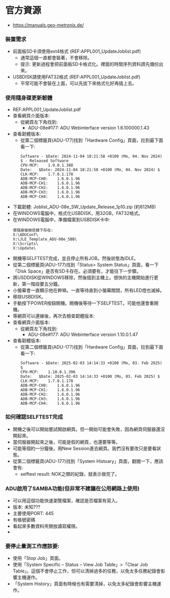 # 官方資源
+ https://manuals.geo-metronix.de/

### 裝置需求
+ 前面板SD卡須使用ext4格式 (REF:APPL001_UpdateJoblist.pdf)
  + 通常這個一直都會裝著，不會移除。
  + 提示: 更新過程會把前面板SD卡格式化。裡面的時間序列資料請先備份出來。
+ USBDISK請使用FAT32格式 (REF:APPL001_UpdateJoblist.pdf)
  + 平常可能不會裝在上面，可以先拔下來格式化好再插上去。 

### 使用隨身碟更新韌體
+ REF:APPL001_UpdateJoblist.pdf
+ 查看網頁介面版本:
  + 從網頁左下角找到:
    +  ADU-08e#177: ADU Webinterface version 1.6.100000.1.43
+ 查看韌體版本:
  + 從第二個標籤頁(ADU-177)找到「Hardware Config」頁面，拉到最下面看一下:
    ```
    Software - $Date: 2024-11-04 10:21:58 +0100 (Mo, 04. Nov 2024) $ - Released Software
    CPU-MCP:	1.9.0.1.388
    Date:	$Date: 2024-11-04 10:21:58 +0100 (Mo, 04. Nov 2024) $
    CLK-MCP:	1.7.0.1.178
    ADB-MCP-CH0:	1.6.0.1.96
    ADB-MCP-CH1:	1.6.0.1.96
    ADB-MCP-CH2:	1.6.0.1.96
    ADB-MCP-CH3:	1.6.0.1.96
    ADB-MCP-CH4:	1.6.0.1.96
    ``` 
+ 下載韌體: Joblist_ADU-08e_SW_Update_Release_1p10.zip (約812MB)
+ 在WINDOWS電腦中，格式化USBDISK，用32GB，FAT32格式。
+ 在WINDOWS電腦中，準備檔案到USBDISK卡中:
  ```
  使隨身碟根目錄下存在:
  X:\ADUConf\
  X:\JLE_Template_ADU-08e_5BB\
  X:\Scripts\
  X:\Update\
  ```
+ 開機等SELFTEST完成，並且停止所有JOB。然後狀態為IDLE。
+ 從第二個標籤頁(ADU-177)找到「Status> System Status」頁面，看一下「Disk Space」是否有SD卡存在。必須要有，才能往下一步驟。
+ 將USDDISK從WINDOWS移除，然後插到主機上。很快的主機開始進行更新，第一階段要五分鐘。
+ 小螢幕會一直顯示他在幹嘛。一直等待直到小螢幕關閉，所有LED燈也滅掉。
+ 移除USBDISK。
+ 手動按下POWER按鈕開機。開機後等待一下SELFTEST。可能他還會重開機。
+ 等網頁可以連線後，再次去檢查韌體版本:
+ 查看網頁介面版本:
  + 從網頁左下角找到:
    +  ADU-08e#177: ADU Webinterface version 1.10.0.1.47
+ 查看韌體版本:
  + 從第二個標籤頁(ADU-177)找到「Hardware Config」頁面，拉到最下面看一下:
    ```
    Software - $Date: 2025-02-03 14:14:33 +0100 (Mo, 03. Feb 2025) $ 
    CPU-MCP:	1.10.0.1.396
    Date:	$Date: 2025-02-03 14:14:33 +0100 (Mo, 03. Feb 2025) $
    CLK-MCP:	1.7.0.1.178
    ADB-MCP-CH0:	1.6.0.1.96
    ADB-MCP-CH1:	1.6.0.1.96
    ADB-MCP-CH2:	1.6.0.1.96
    ADB-MCP-CH3:	1.6.0.1.96
    ADB-MCP-CH4:	1.6.0.1.96
    ``` 
### 如何確認SELFTEST完成
+ 開機之後可以開始嘗試開啟網頁。但一開始可能會失敗，因為網頁伺服器還沒開起來。
+ 當伺服器開起來之後，可能是假的網頁，也還要等等。
+ 可能等個約一分鐘後，用New Session進去網頁。我們沒有要改只是要看狀態。
+ 從第二個標籤頁(ADU-177)找到「System Histoary」頁面，翻閱一下，應該會有:
  + selftest result: NOK之類的紀錄，就表示做完了。


### ADU啟用了SAMBA功能(但非常不建議在公用網路上使用)
+ 可以用這個功能快速瀏覽檔案，確認是否檔案有寫入。
+ 版本: 未知???
+ 主要使用PORT: 445 
+ 有帳號密碼
+ 看起來多數資料夾開放讀寫權限。
+ 

### 要停止量測工作應該要:
+ 使用「Stop Job」頁面。
+ 使用「System Specific – Status – View Job Table」>「Clear Job Table」。這個不會停止工作，但可以清掉過多的任務，以免太多任務紀錄會影響主機運作。
+ 「System History」頁面有時候也有需要清掉，以免太多紀錄會影響主機運作。
